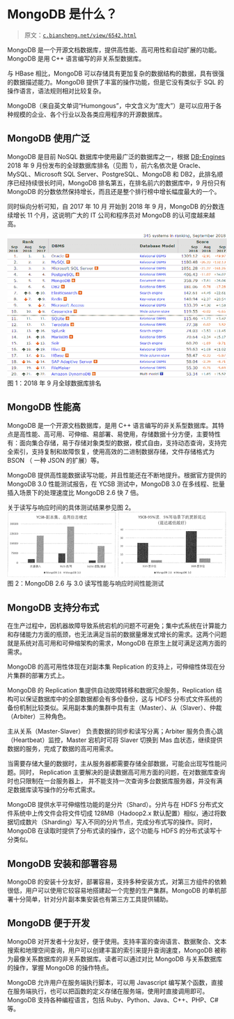 # MongoDB 是什么？

> 原文：[`c.biancheng.net/view/6542.html`](http://c.biancheng.net/view/6542.html)

MongoDB 是一个开源文档数据库，提供高性能、高可用性和自动扩展的功能。MongoDB 是用 C++ 语言编写的非关系型数据库。

与 HBase 相比，MongoDB 可以存储具有更加复杂的数据结构的数据，具有很强的数据描述能力。MongoDB 提供了丰富的操作功能，但是它没有类似于 SQL 的操作语言，语法规则相对比较复杂。

MongoDB（来自英文单词“Humongous”，中文含义为“庞大”）是可以应用于各种规模的企业、各个行业以及各类应用程序的开源数据库。

## MongoDB 使用广泛

MongoDB 是目前 NoSQL 数据库中使用最广泛的数据库之一，根据 [DB-Engines](https://db-engines.com/en/ranking) 2018 年 9 月份发布的全球数据库排名（见图 1），前六名依次是 Oracle、MySQL、Microsoft SQL Server、PostgreSQL、MongoDB 和 DB2，此排名顺序已经持续很长时间，MongoDB 排名第五，在排名前六的数据库中，9 月份只有 MongoDB 的分数依然保持增长，而且还是整个排行榜中增长幅度最大的一个。

同时纵向分析可知，自 2017 年 10 月 开始到 2018 年 9 月，MongoDB 的分数连续增长 11 个月，这说明广大的 IT 公司和程序员对 MongoDB 的认可度越来越高。

![](img/4e8d8e9ba6f5317a33c4355eed5c9985.png)
图 1：2018 年 9 月全球数据库排名

## MongoDB 性能高

MongoDB 是一个开源文档数据库，是用 C++ 语言编写的非关系型数据库。其特点是高性能、高可用、可伸缩、易部署、易使用，存储数据十分方便，主要特性有：面向集合存储，易于存储对象类型的数据，模式自由，支持动态查询，支持完全索引，支持复制和故障恢复，使用高效的二进制数据存储，文件存储格式为 BSON （ 一种 JSON 的扩展）等。

MongoDB 提供高性能数据读写功能，并且性能还在不断地提升。根据官方提供的 MongoDB 3.0 性能测试报告，在 YCSB 测试中，MongoDB 3.0 在多线程、批量插入场景下的处理速度比 MongoDB 2.6 快 7 倍。

关于读写与响应时间的具体测试结果参见图 2。
![](img/1bb60718b4624d420fe3680759b811b5.png)
图 2：MongoDB 2.6 与 3.0 读写性能与响应时间性能测试

## MongoDB 支持分布式

在生产过程中，因机器故障导致系统宕机的问题不可避免；集中式系统在计算能力和存储能力方面的瓶颈，也无法满足当前的数据量爆发式增长的需求。这两个问题就是系统对高可用和可伸缩架构的需求，MongoDB 在原生上就可满足这两方面的需求。

MongoDB 的高可用性体现在对副本集 Replication 的支持上，可伸缩性体现在分片集群的部署方式上。

MongoDB 的 Replication 集提供自动故障转移和数据冗余服务，Replication 结构可以保证数据库中的全部数据都会有多份备份，这与 HDFS 分布式文件系统的备份机制比较类似。采用副本集的集群中具有主（Master）、从（Slaver）、仲裁（Arbiter）三种角色。

主从关系（Master-Slaver） 负责数据的同步和读写分离；Arbiter 服务负责心跳（Heartbeat）监控，Master 宕机时可将 Slaver 切换到 Mas 血状态，继续提供数据的服务，完成了数据的高可用需求。

当需要存储大量的数据时，主从服务器都需要存储全部数据，可能会出现写性能问题。同时， Replication 主要解决的是读数据高可用方面的问题，在对数据库查询时也只限制在一台服务器上， 并不能支持一次查询多台数据库服务器，并没有满足数据库读写操作的分布式需求。

MongoDB 提供水平可伸缩性功能的是分片（Shard）。分片与在 HDFS 分布式文件系统中上传文件会将文件切成 128MB（Hadoop2.x 默认配置）相似，通过将数据切成数片（Sharding）写入不同的分片节点，完成分布式写的操作。同时，MongoDB 在读取时提供了分布式读的操作，这个功能与 HDFS 的分布式读写十分类似。

## MongoDB 安装和部署容易

MongoDB 的安装十分友好，部署容易，支持多种安装方式，对第三方组件的依赖很低，用户可以使用它较容易地搭建起一个完整的生产集群。MongoDB 的单机部署十分简单，针对分片副本集安装也有第三方工具提供辅助。

## MongoDB 便于开发

MongoDB 对开发者十分友好，便于使用。支持丰富的查询语言、数据聚合、文本搜索和地理空间查询，用户可以创建丰富的索引来提升查询速度，MongoDB 被称为最像关系数据库的非关系数据库。读者可以通过对比 MongoDB 与关系数据库的操作，掌握 MongoDB 的操作特点。

MongoDB 允许用户在服务端执行脚本，可以用 Javascript 编写某个函数，直接在服务端执行，也可以把函数的定义存储在服务端，使用时直接调用即可。MongoDB 支持各种编程语言，包括 Ruby、Python、Java、C++、PHP、C# 等。